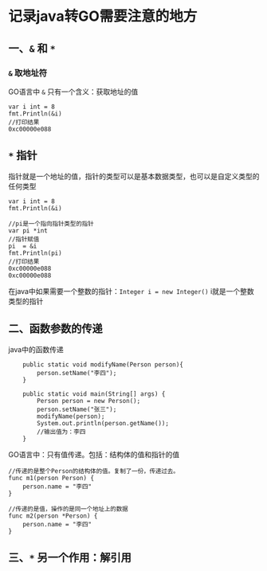 # 记录java转GO需要注意的地方

## 一、`&` 和 `*`

### `&` 取地址符

GO语言中 `&` 只有一个含义：获取地址的值

```text
var i int = 8
fmt.Println(&i)
//打印结果
0xc00000e088
```

## `*` 指针

指针就是一个地址的值，指针的类型可以是基本数据类型，也可以是自定义类型的任何类型

```text
var i int = 8
fmt.Println(&i)

//pi是一个指向指针类型的指针
var pi *int 
//指针赋值
pi  = &i
fmt.Println(pi)
//打印结果
0xc00000e088
0xc00000e088
```

在java中如果需要一个整数的指针：`Integer i = new Integer()` i就是一个整数类型的指针

## 二、函数参数的传递

java中的函数传递

```text
    public static void modifyName(Person person){
        person.setName("李四");
    }

    public static void main(String[] args) {
        Person person = new Person();
        person.setName("张三");
        modifyName(person);
        System.out.println(person.getName());
        //输出值为：李四
    }
```

GO语言中：只有值传递。包括：结构体的值和指针的值

```text
//传递的是整个Person的结构体的值。复制了一份，传递过去。
func m1(person Person) {
    person.name = "李四"
}

//传递的是值，操作的是同一个地址上的数据
func m2(person *Person) {
    person.name = "李四"
}
```

## 三、`*` 另一个作用：解引用


